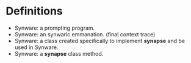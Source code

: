 # Definitions

- Synware: a prompting program.
- Synware: an synwaric emmanation. (final context trace)
- Synware: a class created specifically to implement __synapse__ and be used in Synware.
- Synware: a __synapse__ class method.
